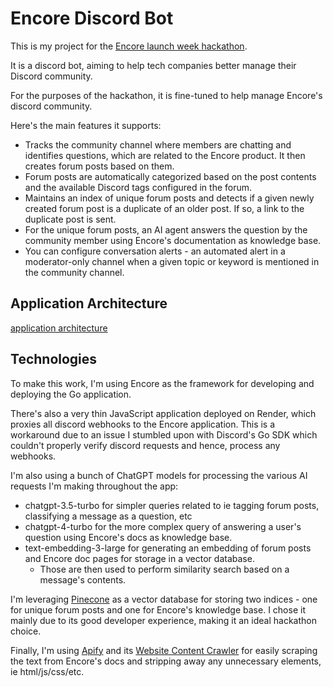 # Encore Discord Bot

This is my project for the [Encore launch week hackathon](https://encore.dev/launchweek).

It is a discord bot, aiming to help tech companies better manage their Discord community.

For the purposes of the hackathon, it is fine-tuned to help manage Encore's discord community.

Here's the main features it supports:
 * Tracks the community channel where members are chatting and identifies questions, which are related to the Encore product. It then creates forum posts based on them.
 * Forum posts are automatically categorized based on the post contents and the available Discord tags configured in the forum.
 * Maintains an index of unique forum posts and detects if a given newly created forum post is a duplicate of an older post. If so, a link to the duplicate post is sent.
 * For the unique forum posts, an AI agent answers the question by the community member using Encore's documentation as knowledge base.
 * You can configure conversation alerts - an automated alert in a moderator-only channel when a given topic or keyword is mentioned in the community channel.

## Application Architecture
[application architecture](encore-flow.png)

## Technologies
To make this work, I'm using Encore as the framework for developing and deploying the Go application. 

There's also a very thin JavaScript application deployed on Render, which proxies all discord webhooks to the Encore application. 
This is a workaround due to an issue I stumbled upon with Discord's Go SDK which couldn't properly verify discord requests and hence, process any webhooks.

I'm also using a bunch of ChatGPT models for processing the various AI requests I'm making throughout the app:
 * chatgpt-3.5-turbo for simpler queries related to ie tagging forum posts, classifying a message as a question, etc
 * chatgpt-4-turbo for the more complex query of answering a user's question using Encore's docs as knowledge base.
 * text-embedding-3-large for generating an embedding of forum posts and Encore doc pages for storage in a vector database. 
   * Those are then used to perform similarity search based on a message's contents.

I'm leveraging [Pinecone](https://www.pinecone.io/) as a vector database for storing two indices - one for unique forum posts and one for Encore's knowledge base. 
I chose it mainly due to its good developer experience, making it an ideal hackathon choice.

Finally, I'm using [Apify](https://apify.com) and its [Website Content Crawler](https://apify.com/apify/website-content-crawler) for easily scraping the text from Encore's docs and stripping away any unnecessary elements, ie html/js/css/etc.
